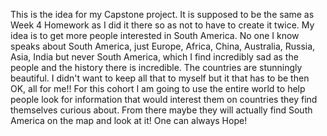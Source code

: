 This is the idea for my Capstone project.  It is supposed to be the same as Week 4 Homework as I did it there so as not to have to create it twice.
My idea is to get more people interested in South America.  No one I know speaks about South America, just Europe, Africa, China, Australia, Russia, Asia, India but never South America, which I find incredibly sad as the people and the history there is incredible.  The countries are stunningly beautiful.  I didn't want to keep all that to myself but it that has to be then OK, all for me!!
For this cohort I am going to use the entire world to help people look for information that would interest them on countries they find themselves curious about.  From there maybe they will actually find South America on the map and look at it!  One can always Hope!
